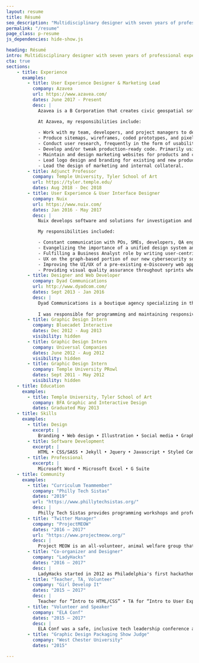 ```yaml
---
layout: resume
title: Résumé
seo_description: "Multidisciplinary designer with seven years of professional experience and demonstrated proficiency as a frontend web developer and product designer."
permalink: "/resume"
page_class: p-resume
js_dependencies: hide-show.js

heading: Résumé
intro: Multidisciplinary designer with seven years of professional experience and demonstrated proficiency as a frontend web developer and product designer.
cta: true
sections:
    - title: Experience
      examples:
        - title: User Experience Designer & Marketing Lead
          company: Azavea
          url: https://www.azavea.com/
          dates: June 2017 - Present
          desc: | 
            Azavea is a B Corporation that creates civic geospatial software and data analytics for the web. Our mission is to advance the state of the art in geospatial technology and apply it for civic, social, and environmental impact. 

            At Azavea, my responsibilities include:
            
            - Work with my team, developers, and project managers to design websites and web applications from a user-centric point of view. I work on a project from conception all the way through production.
            - Produce sitemaps, wireframes, coded prototypes, and pixel-perfect designs.
            - Conduct user research, frequently in the form of usability tests and user interviews.
            - Develop and/or tweak production-ready code. Primarily using HTML, CSS/SASS, and Javascript or React with an eye on accessibility and semantic markup.
            - Maintain and design marketing websites for products and company microsites.
            - Lead logo design and branding for existing and new products.
            - Lead the design of marketing and internal collateral.
        - title: Adjunct Professor
          company: Temple University, Tyler School of Art
          url: https://tyler.temple.edu/
          dates: Aug 2018 - Dec 2018
        - title: User Experience & User Interface Designer
          company: Nuix
          url: https://www.nuix.com/
          dates: Jan 2016 - May 2017
          desc: |
            Nuix develops software and solutions for investigation and cybersecurity incident response.

            My responsibilities included: 

            - Constant communication with POs, SMEs, developers, QA engineers, and scrummasters in an Agile environment to produce wireframes and high-fidelity designs.
            - Evangelizing the importance of a unified design system and presenting business reasons for developing a dynamic pattern library with our frontend development team.
            - Fulfilling a Business Analyst role by writing user-centric tickets in Jira.
            - UX on the graph-based portion of our new cybersecurity software which required directly interfacing with UK-based colleagues, designing wireframes and high-fidelities alongside developers, and documenting features in Confluence for QA and those outside of the scrum team.
            - Improving the UI/UX of a pre-existing e-Discovery web application.
            - Providing visual quality assurance throughout sprints where needed.
        - title: Designer and Web Developer
          company: Dyad Communications
          url: http://www.dyadcom.com/
          dates: Sept 2013 - Jan 2016
          desc: |
            Dyad Communications is a boutique agency specializing in the delivery of web experiences for high-end architects and interior designers. My role included a significant amount of direct client interaction throughout the design, development and delivery process as well as the mentoring of Dyad’s more junior developers.
            
            I was responsible for programming and maintaining responsive websites using HTML5, CSS3, jQuery, the Sencha Touch framework, PHP and PHP-based content management systems. Beyond my day-to-day duties, I championed and managed Dyad’s migration from SVN to Git version control and the company’s transition from the ExpressionEngine content management system to WordPress.
        - title: Graphic Design Intern
          company: Bluecadet Interactive
          dates: Dec 2012 - Aug 2013
          visibility: hidden
        - title: Graphic Design Intern
          company: Universal Companies
          dates: June 2012 - Aug 2012
          visibility: hidden
        - title: Graphic Design Intern
          company: Temple University PRowl
          dates: Sept 2011 - May 2012
          visibility: hidden
    - title: Education
      examples: 
        - title: Temple University, Tyler School of Art
          company: BFA Graphic and Interactive Design
          dates: Graduated May 2013
    - title: Skills
      examples:
        - title: Design
          excerpt: |
            Branding • Web design • Illustration • Social media • Graphic design • Usability testing • User interviews • Wireframing • Adobe Photoshop CC • Adobe Illustrator CC • Adobe InDesign CC • Adobe AfterEffects CC • Adobe Premiere CC • Adobe Spark • Sketch • Marvel
        - title: Software Development
          excerpt: |
            HTML • CSS/SASS • Jekyll • Jquery • Javascript • Styled Components • PHP • React • Git • GitHub • Jira • Confluence
        - title: Professional
          excerpt: |
            Microsoft Word • Microsoft Excel • G Suite
    - title: Community
      examples:
        - title: "Curriculum Teammember"
          company: "Philly Tech Sistas"
          dates: "2019"
          url: "https://www.phillytechsistas.org/"
          desc: |
            Philly Tech Sistas provides programming workshops and professional development events for women of color. I joined the curriculum team for their first year of classes in 2019. On that team, provided input and feedback on courses created by other team-members, co-wrote the first part of the HTML and CSS course and co-taught the first iteration of the class.
        - title: "Twitter Manager"
          company: "ProjectMEOW"
          dates: "2016 – 2017"
          url: "https://www.projectmeow.org/"
          desc: | 
            Project MEOW is an all-volunteer, animal welfare group that helps residents humanely reduce their feral and stray cat populations. I worked with the organization as their Twitter Manager in 2016 and 2017 and worked with their Executive Director on a poster campaign.
        - title: "Co-organizer and Designer"
          company: "LadyHacks"
          dates: "2016 – 2017"
          desc: |
            LadyHacks started in 2012 as Philadelphia's first hackathon for women. I was a co-organizer in 2016 and 2017. In addition to working with the rest of the team on planning and executing the event, I was responsible for designing and developing its identity and website.
        - title: "Teacher, TA, Volunteer"
          company: "Girl Develop It"
          dates: "2015 – 2017"
          desc: |
            Teacher for “Intro to HTML/CSS” • TA for “Intro to User Experience” and “Intro to Writing SVG”
        - title: "Volunteer and Speaker"
          company: "ELA Conf"
          dates: "2015 – 2017"
          desc: |
            ELA Conf was a safe, inclusive tech leadership conference and community for adult womxn, trans men, and genderqueer people to connect. I volunteered at the conference in 2015 and 2016, and also gave two talks, one about toxic workplaces at the 2017 conference and another called “Teaching with Illustrations” in 2015.
        - title: "Graphic Design Packaging Show Judge"
          company: "West Chester University"
          dates: "2015"

---
```



